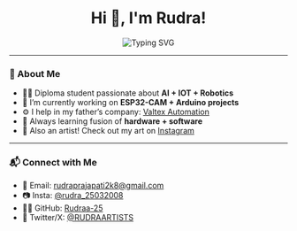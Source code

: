 <h1 align="center">Hi 👋, I'm Rudra!</h1>

<p align="center">
  <img src="https://readme-typing-svg.herokuapp.com?font=Fira+Code&size=24&pause=1000&color=00F7FF&center=true&vCenter=true&width=435&lines=AI+%2F+ML+Developer;IOT+Enthusiast+🤖;Arduino+%2B+ESP32+Lover;Robotics+Explorer;Helping+build+Valtex+Automation" alt="Typing SVG" />
</p>

---

### 🚀 About Me

- 👨‍💻 Diploma student passionate about **AI + IOT + Robotics**
- 🔭 I’m currently working on **ESP32-CAM + Arduino projects**
- ⚙️ I help in my father’s company: [Valtex Automation](https://github.com/Rudraa-25)
- 🧠 Always learning fusion of **hardware + software**
- 🎨 Also an artist! Check out my art on [Instagram](https://www.instagram.com/rudra_25032008/)

---

### 📬 Connect with Me
- 📧 Email: rudraprajapati2k8@gmail.com  
- 📷 Insta: [@rudra_25032008](https://www.instagram.com/rudra_25032008/)  
- 🧑‍💻 GitHub: [Rudraa-25](https://github.com/Rudraa-25)  
- 🎨 Twitter/X: [@RUDRAARTISTS](https://x.com/RUDRAARTISTS)

